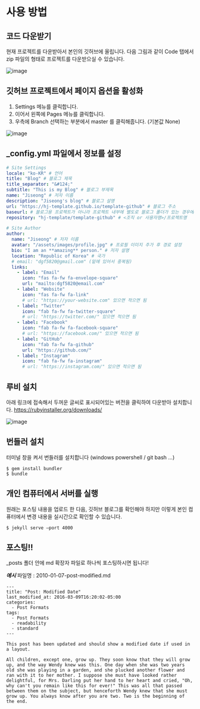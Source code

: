 # 사용 방법

## 코드 다운받기

현재 프로젝트를 다운받아서 본인의 깃허브에 올립니다. 다음 그림과 같이 Code 탭에서 zip 파일의 형태로 프로젝트를 다운받으실 수 있습니다.

![image](https://user-images.githubusercontent.com/84965194/120553964-1b485200-c434-11eb-9085-6d72425db213.png)

## 깃허브 프로젝트에서 페이지 옵션을 활성화

1. Settings 메뉴를 클릭합니다.
2. 이어서 왼쪽에 Pages 메뉴를 클릭합니다.
3. 우측에 Branch 선택하는 부분에서 master 를 클릭해줍니다. (기본값 None)

![image](https://user-images.githubusercontent.com/84965194/120397342-28513c80-c373-11eb-80fd-09e951d06d00.png)

## \_config.yml 파일에서 정보를 설정

```yml
# Site Settings
locale: "ko-KR" # 언어
title: "Blog" # 블로그 제목
title_separator: "&#124;"
subtitle: "This is my Blog" # 블로그 부제목
name: "Jiseong" # 저자 이름
description: "Jiseong's blog" # 블로그 설명
url: "https://hj-template.github.io/template-github" # 블로그 주소
baseurl: # 블로그용 프로젝트가 아니라 프로젝트 내부에 별도로 블로그 폴더가 있는 경우에 사용 (/blog)
repository: "hj-template/template-github" # <조직 or 사용자명>/프로젝트명
```

```yml
# Site Author
author:
  name: "Jiseong" # 저자 이름
  avatar: "/assets/images/profile.jpg" # 프로필 이미지 추가 후 경로 설정
  bio: "I am an **amazing** person." # 저자 설명
  location: "Republic of Korea" # 국가
  # email: "dgf5820@gmail.com" (밑에 있어서 중복됨)
  links:
    - label: "Email"
      icon: "fas fa-fw fa-envelope-square"
      url: "mailto:dgf5820@email.com"
    - label: "Website"
      icon: "fas fa-fw fa-link"
      # url: "https://your-website.com" 있으면 적으면 됨
    - label: "Twitter"
      icon: "fab fa-fw fa-twitter-square"
      # url: "https://twitter.com/" 있으면 적으면 됨
    - label: "Facebook"
      icon: "fab fa-fw fa-facebook-square"
      # url: "https://facebook.com/" 있으면 적으면 됨
    - label: "GitHub"
      icon: "fab fa-fw fa-github"
      url: "https://github.com/"
    - label: "Instagram"
      icon: "fab fa-fw fa-instagram"
      # url: "https://instagram.com/" 있으면 적으면 됨
```

## 루비 설치

아래 링크에 접속해서 두꺼운 글씨로 표시되어있는 버전을 클릭하여 다운받아 설치합니다.
https://rubyinstaller.org/downloads/

![image](https://user-images.githubusercontent.com/84965194/120553752-d7ede380-c433-11eb-953d-c5b2107d79f9.png)

## 번들러 설치

터미널 창을 켜서 번들러를 설치합니다 (windows powershell / git bash ...)

```
$ gem install bundler
$ bundle
```

## 개인 컴퓨터에서 서버를 실행

원래는 포스팅 내용을 업로드 한 다음, 깃허브 블로그를 확인해야 하지만 이렇게 본인 컴퓨터에서 변경 내용을 실시간으로 확인할 수 있습니다.

```
$ jekyll serve –port 4000
```

## 포스팅!!

_posts 폴더 안에 md 확장자 파일로 하나씩 포스팅하시면 됩니다!

***예시***
파일명 : 2010-01-07-post-modified.md

```
---
title: "Post: Modified Date"
last_modified_at: 2016-03-09T16:20:02-05:00
categories:
  - Post Formats
tags:
  - Post Formats
  - readability
  - standard
---

This post has been updated and should show a modified date if used in a layout.

All children, except one, grow up. They soon know that they will grow up, and the way Wendy knew was this. One day when she was two years old she was playing in a garden, and she plucked another flower and ran with it to her mother. I suppose she must have looked rather delightful, for Mrs. Darling put her hand to her heart and cried, "Oh, why can't you remain like this for ever!" This was all that passed between them on the subject, but henceforth Wendy knew that she must grow up. You always know after you are two. Two is the beginning of the end.
```
